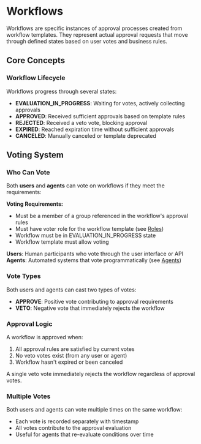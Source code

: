 # Workflows

Workflows are specific instances of approval processes created from workflow templates. They represent actual approval requests that move through defined states based on user votes and business rules.

## Core Concepts

### Workflow Lifecycle

Workflows progress through several states:

- **EVALUATION_IN_PROGRESS**: Waiting for votes, actively collecting approvals
- **APPROVED**: Received sufficient approvals based on template rules
- **REJECTED**: Received a veto vote, blocking approval
- **EXPIRED**: Reached expiration time without sufficient approvals
- **CANCELED**: Manually canceled or template deprecated

## Voting System

### Who Can Vote

Both **users** and **agents** can vote on workflows if they meet the requirements:

**Voting Requirements:**
- Must be a member of a group referenced in the workflow's approval rules
- Must have voter role for the workflow template (see [Roles](./roles.md))
- Workflow must be in EVALUATION_IN_PROGRESS state
- Workflow template must allow voting

**Users**: Human participants who vote through the user interface or API
**Agents**: Automated systems that vote programmatically (see [Agents](./agents.md))

### Vote Types

Both users and agents can cast two types of votes:

- **APPROVE**: Positive vote contributing to approval requirements
- **VETO**: Negative vote that immediately rejects the workflow

### Approval Logic

A workflow is approved when:

1. All approval rules are satisfied by current votes
2. No veto votes exist (from any user or agent)
3. Workflow hasn't expired or been canceled

A single veto vote immediately rejects the workflow regardless of approval votes.

### Multiple Votes

Both users and agents can vote multiple times on the same workflow:
- Each vote is recorded separately with timestamp
- All votes contribute to the approval evaluation
- Useful for agents that re-evaluate conditions over time

